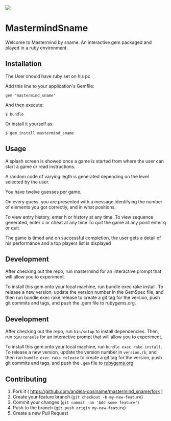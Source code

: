 <a href="https://codeclimate.com/github/andela-oosiname/mastermind_sname"><img src="https://codeclimate.com/github/andela-oosiname/mastermind_sname/badges/gpa.svg" /></a>

# MastermindSname

Welcome to Mastermind by sname. An interactive gem packaged and played in a ruby environment. 

## Installation

The User should have ruby set on his pc

Add this line to your application's Gemfile:

```rub
gem 'mastermind_sname'
```

And then execute:

    $ bundle

Or install it yourself as:

    $ gem install mastermind_sname

## Usage

A splash screen is showed once a game is started from where the user can start a game or read instructions.

A random code of varying legth is generated depending on the level  selected by the user.

You have twelve guesses per game.

On every guess, you are presented with a message identifying the number of elements you got correctly, and in what positions.

To view entry history, enter h or history at any time.
To view sequence generated, enter c or cheat at any time
To quit the game at any point enter q or quit.

The game is timed and on successful completion, the user gets a detail of his performance and a top players list is displayed

##  Development

After checking out the repo, run mastermind for an interactive prompt that will allow you to experiment.

To install this gem onto your local machine, run bundle exec rake install. To release a new version, update the version number in the GemSpec file, and then run bundle exec rake release to create a git tag for the version, push git commits and tags, and push the .gem file to rubygems.org.



## Development

After checking out the repo, run `bin/setup` to install dependencies. Then, run `bin/console` for an interactive prompt that will allow you to experiment.

To install this gem onto your local machine, run `bundle exec rake install`. To release a new version, update the version number in `version.rb`, and then run `bundle exec rake release` to create a git tag for the version, push git commits and tags, and push the `.gem` file to [rubygems.org](https://rubygems.org).

## Contributing

1. Fork it ( https://github.com/andela-oosiname/mastermind_sname/fork )
2. Create your feature branch (`git checkout -b my-new-feature`)
3. Commit your changes (`git commit -am 'Add some feature'`)
4. Push to the branch (`git push origin my-new-feature`)
5. Create a new Pull Request
